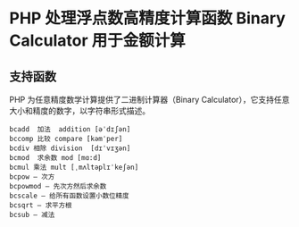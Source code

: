 # PHP 处理浮点数高精度计算函数 Binary Calculator 用于金额计算

## 支持函数

PHP 为任意精度数学计算提供了二进制计算器（Binary Calculator），它支持任意大小和精度的数字，以字符串形式描述。

```
bcadd  加法  addition [əˈdɪʃən]
bccomp 比较 compare [kəmˈper] 
bcdiv 相除 division  [dɪˈvɪʒən] 
bcmod  求余数 mod [mɑ:d]
bcmul 乘法 mult [ˌmʌltəplɪˈkeʃən]
bcpow — 次方
bcpowmod — 先次方然后求余数
bcscale — 给所有函数设置小数位精度
bcsqrt — 求平方根
bcsub — 减法
```
